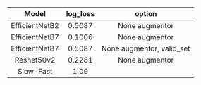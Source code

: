 
|Model         |log_loss|option|
|:------------:|:------:|:----:|
|EfficientNetB2|0.5087  |   None augmentor   |
|EfficientNetB7| 0.1006 |    None augmentor  |
|EfficientNetB7|0.5087  |    None augmentor, valid_set  |
|Resnet50v2    |0.2281  |    None augmentor  |
|Slow-Fast     |1.09    |      |
